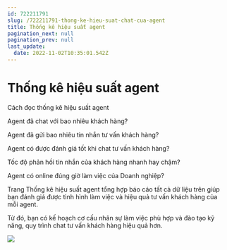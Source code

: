 ```yaml
---
id: 722211791
slug: /722211791-thong-ke-hieu-suat-chat-cua-agent
title: Thống kê hiệu suất agent
pagination_next: null
pagination_prev: null
last_update:
  date: 2022-11-02T10:35:01.542Z
---
```


# Thống kê hiệu suất agent




Cách đọc thống kê hiệu suất agent





Agent đã chat với bao nhiêu khách hàng?



Agent đã gửi bao nhiêu tin nhắn tư vấn khách hàng? 



Agent có được đánh giá tốt khi chat tư vấn khách hàng?



Tốc độ phản hồi tin nhắn của khách hàng nhanh hay chậm?



Agent có online đúng giờ làm việc của Doanh nghiệp?



Trang Thống kê hiệu suất agent tổng hợp báo cáo tất cả dữ liệu trên giúp bạn đánh giá được tình hình làm việc và hiệu quả tư vấn khách hàng của mỗi agent.



Từ đó, bạn có kế hoạch cơ cấu nhân sự làm việc phù hợp và đào tạo kỹ năng, quy trình chat tư vấn khách hàng hiệu quả hơn.


![](https://vcdn.subiz-cdn.com/file/firtbcyirdsbkxmqhmcp_acpxkgumifuoofoosble)